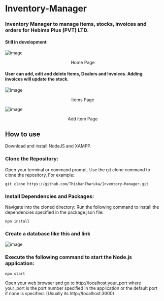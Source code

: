 # Inventory-Manager

### Inventory Manager to manage items, stocks, invoices and orders for Hebima Plus (PVT) LTD.
#### Still in development

![image](https://github.com/ThishanTharuka/Inventory-Manager/assets/98091563/66b20b8f-aae6-4f07-a4b6-44c825990bf2)
<p align="center" >Home Page</p>


#### User can add, edit and delete Items, Dealers and Invoices. Adding invoices will update the stock.
![image](https://github.com/ThishanTharuka/Inventory-Manager/assets/98091563/c50f7a34-e663-4bb5-9258-1c6eea522b8d)
<p align="center" >Items Page</p>

![image](https://github.com/ThishanTharuka/Inventory-Manager/assets/98091563/094dd80a-19e5-4971-9b40-7e3b4ee4a735)
<p align="center" >Add item Page</p>

## How to use
Download and install NodeJS and XAMPP.

### Clone the Repository:

Open your terminal or command prompt.
Use the git clone command to clone the repository. For example:
```
git clone https://github.com/ThishanTharuka/Inventory-Manager.git
```
### Install Dependencies and Packages:

Navigate into the cloned directory:
Run the following command to install the dependencies specified in the package.json file:
```
npm install
```
### Create a database like this and link
![image](https://github.com/ThishanTharuka/Inventory-Manager/assets/98091563/f68b10ff-1662-47ea-a327-dd9e8701a1c0)

### Execute the following command to start the Node.js application:
```
npm start
```
Open your web browser and go to http://localhost:your_port where your_port is the port number specified in the application or the default port if none is specified. (Usually its http://localhost:3000)
